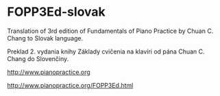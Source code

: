 # FOPP3Ed-slovak
Translation of 3rd edition of Fundamentals of Piano Practice by Chuan C. Chang to Slovak language.

Preklad 2. vydania knihy Základy cvičenia na klavíri od pána Chuan C. Chang do Slovenčiny.

http://www.pianopractice.org

http://www.pianopractice.org/FOPP3Ed.html
